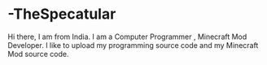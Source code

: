 # -TheSpecatular
Hi there, I am from India. I am a Computer Programmer , Minecraft Mod Developer. I like to upload my programming source code and my Minecraft Mod source code.
